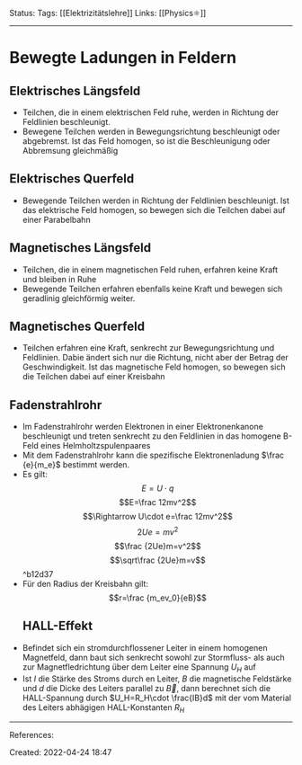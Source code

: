 Status:
Tags: [[Elektrizitätslehre]]
Links: [[Physics⚛]]
___
# Bewegte Ladungen in Feldern
## Elektrisches Längsfeld
- Teilchen, die in einem elektrischen Feld ruhe, werden in Richtung der Feldlinien beschleunigt.
- Bewegene Teilchen werden in Bewegungsrichtung beschleunigt oder abgebremst. Ist das Feld homogen, so ist die Beschleunigung oder Abbremsung gleichmäßig
## Elektrisches Querfeld
- Bewegende Teilchen werden in Richtung der Feldlinien beschleunigt. Ist das elektrische Feld homogen, so bewegen sich die Teilchen dabei auf einer Parabelbahn
## Magnetisches Längsfeld
- Teilchen, die in einem magnetischen Feld ruhen, erfahren keine Kraft und bleiben in Ruhe
- Bewegende Teilchen erfahren ebenfalls keine Kraft und bewegen sich geradlinig gleichförmig weiter.
## Magnetisches Querfeld
- Teilchen erfahren eine Kraft, senkrecht zur Bewegungsrichtung und Feldlinien. Dabie ändert sich nur die Richtung, nicht aber der Betrag der Geschwindigkeit. Ist das magnetische Feld homogen, so bewegen sich die Teilchen dabei auf einer Kreisbahn
## Fadenstrahlrohr
- Im Fadenstrahlrohr werden Elektronen in einer Elektronenkanone beschleunigt und treten senkrecht zu den Feldlinien in das homogene B-Feld eines Helmholtzspulenpaares
- Mit dem Fadenstrahlrohr kann die spezifische Elektronenladung $\frac {e}{m_e}$ bestimmt werden. 
- Es gilt: 
  $$E=U\cdot q$$
  $$E=\frac 12mv^2$$
  $$\Rightarrow U\cdot e=\frac 12mv^2$$
  $$2Ue=mv^2$$
  $$\frac {2Ue}m=v^2$$
  $$\sqrt\frac {2Ue}m=v$$ ^b12d37
- Für den Radius der Kreisbahn gilt: 
  $$r=\frac {m_ev_0}{eB}$$
  ## HALL-Effekt
- Befindet sich ein stromdurchflossener Leiter in einem homogenen Magnetfeld, dann baut sich senkrecht sowohl zur Stormfluss- als auch zur Magnetfledrichtung über dem Leiter eine Spannung $U_H$ auf
- Ist $I$ die Stärke des Stroms durch en Leiter, $B$ die magnetische Feldstärke und $d$ die Dicke des Leiters parallel zu $\vec B$, dann berechnet sich die HALL-Spannung durch $U_H=R_H\cdot \frac{IB}d$ mit der vom Material des Leiters abhägigen HALL-Konstanten $R_H$ 
___
References:

Created: 2022-04-24 18:47